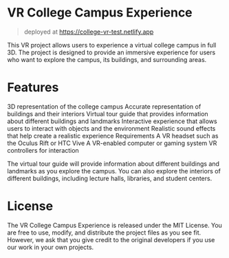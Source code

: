 # VR College Campus Experience

> deployed at https://college-vr-test.netlify.app

This VR project allows users to experience a virtual college campus in full 3D. The project is designed to provide an immersive experience for users who want to explore the campus, its buildings, and surrounding areas.

# Features

3D representation of the college campus
Accurate representation of buildings and their interiors
Virtual tour guide that provides information about different buildings and landmarks
Interactive experience that allows users to interact with objects and the environment
Realistic sound effects that help create a realistic experience
Requirements
A VR headset such as the Oculus Rift or HTC Vive
A VR-enabled computer or gaming system
VR controllers for interaction

The virtual tour guide will provide information about different buildings and landmarks as you explore the campus. You can also explore the interiors of different buildings, including lecture halls, libraries, and student centers.

# License

The VR College Campus Experience is released under the MIT License. You are free to use, modify, and distribute the project files as you see fit. However, we ask that you give credit to the original developers if you use our work in your own projects.
